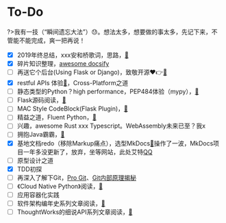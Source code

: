 # To-Do

?>我有一技（“瞬间遗忘大法”）😓。想法太多，想要做的事太多，先记下来，不管能不能完成，爽一把再说！

- [x] 2019年终总结，xxx安和桥歌词，思路，[🔗](https://www.yuque.com/leshiyi/diary/wmczg4)
- [x] 碎片知识整理，[awesome docsify](https://docsify.js.org/)
- [ ] 再送它个后台(Using Flask or Django)，致敬开源❤👉[🔗](https://github.com/WebStackPage/WebStackPage.github.io)
- [x] restful APIs 体验[🔗](https://github.com/yeshan333/RESTful-APIs)，Cross-Platform之道
- [ ] 静态类型的Python？high performance，PEP484体验（mypy），[🔗](https://github.com/python/mypy)
- [ ] Flask源码阅读，[🔗](https://github.com/pallets/flask/releases)
- [ ] MAC Style CodeBlock(Flask Plugin)，[🔗](#/)
- [ ] 精益之道，Fluent Python，[🔗](https://github.com/fluentpython)
- [ ] 兴趣，awesome Rust xxx Typescript。WebAssembly未来已至？我x
- [ ] 拥抱Java霸霸，[🔗](https://github.com/akullpp/awesome-java)
- [x] 基地文档redo（移除Markup痛点），选型MkDocs[🔗](https://markdown-docs-zh.readthedocs.io/zh_CN/latest/)操作了一波，MkDocs项目一年多没更新了，放弃，坐等网站，此处艾特[QQ](1968747146)
- [ ] 原型设计之道
- [x] TDD初探
- [ ] 再深入了解下Git，[Pro Git](https://developer.aliyun.com/article/720615?spm=a2c6h.12873639.0.0.176712eeP7J5d0)、[Git内部原理揭秘](https://mp.weixin.qq.com/s/UQKrAR3zsdTRz8nFiLk2uQ)
- [ ] 《Cloud Native Python》阅读，[🔗](https://subscription.packtpub.com/book/application_development/9781787129313)
- [ ] 应用容器化实践
- [ ] 软件架构编年史系列文章阅读，[🔗](https://www.jianshu.com/p/b477b2cc6cfa)
- [ ] ThoughtWorks的细说API系列文章阅读，[🔗](https://insights.thoughtworks.cn/api-restful/)
